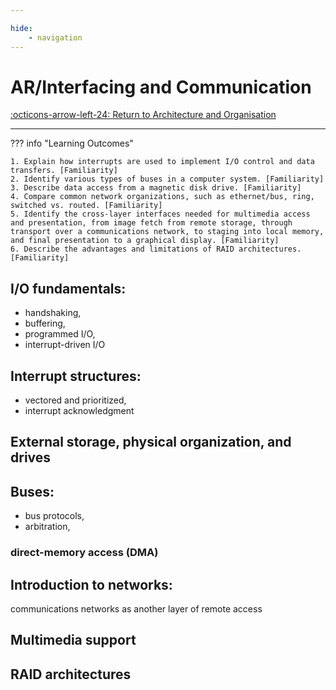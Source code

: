 ```yaml
---

hide:
    - navigation 
---
```

# AR/Interfacing and Communication

[:octicons-arrow-left-24: Return to Architecture and Organisation](/Bodies-of-Knowledge/Architecture-Organisation/)

---

??? info "Learning Outcomes"

    1. Explain how interrupts are used to implement I/O control and data transfers. [Familiarity]
    2. Identify various types of buses in a computer system. [Familiarity]
    3. Describe data access from a magnetic disk drive. [Familiarity]
    4. Compare common network organizations, such as ethernet/bus, ring, switched vs. routed. [Familiarity]
    5. Identify the cross-layer interfaces needed for multimedia access and presentation, from image fetch from remote storage, through transport over a communications network, to staging into local memory, and final presentation to a graphical display. [Familiarity]
    6. Describe the advantages and limitations of RAID architectures. [Familiarity]

## I/O fundamentals: 

- handshaking, 
- buffering, 
- programmed I/O, 
- interrupt-driven I/O
  
## Interrupt structures: 

- vectored and prioritized, 
- interrupt acknowledgment
  
## External storage, physical organization, and drives

## Buses: 

- bus protocols, 
- arbitration,
   
### direct-memory access (DMA)

## Introduction to networks: 

communications networks as another layer of remote access

## Multimedia support

## RAID architectures